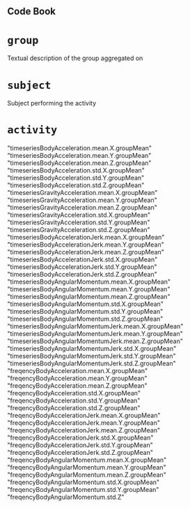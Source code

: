 ## Code Book
# `group`
Textual description of the group aggregated on

# `subject`
Subject performing the activity

# `activity`

"timeseriesBodyAcceleration.mean.X.groupMean"
"timeseriesBodyAcceleration.mean.Y.groupMean"
"timeseriesBodyAcceleration.mean.Z.groupMean"
"timeseriesBodyAcceleration.std.X.groupMean"
"timeseriesBodyAcceleration.std.Y.groupMean"
"timeseriesBodyAcceleration.std.Z.groupMean"
"timeseriesGravityAcceleration.mean.X.groupMean"
"timeseriesGravityAcceleration.mean.Y.groupMean"
"timeseriesGravityAcceleration.mean.Z.groupMean"
"timeseriesGravityAcceleration.std.X.groupMean"
"timeseriesGravityAcceleration.std.Y.groupMean"
"timeseriesGravityAcceleration.std.Z.groupMean" "timeseriesBodyAccelerationJerk.mean.X.groupMean" "timeseriesBodyAccelerationJerk.mean.Y.groupMean" "timeseriesBodyAccelerationJerk.mean.Z.groupMean" "timeseriesBodyAccelerationJerk.std.X.groupMean" "timeseriesBodyAccelerationJerk.std.Y.groupMean" "timeseriesBodyAccelerationJerk.std.Z.groupMean" "timeseriesBodyAngularMomentum.mean.X.groupMean" "timeseriesBodyAngularMomentum.mean.Y.groupMean" "timeseriesBodyAngularMomentum.mean.Z.groupMean" "timeseriesBodyAngularMomentum.std.X.groupMean" "timeseriesBodyAngularMomentum.std.Y.groupMean" "timeseriesBodyAngularMomentum.std.Z.groupMean" "timeseriesBodyAngularMomentumJerk.mean.X.groupMean" "timeseriesBodyAngularMomentumJerk.mean.Y.groupMean" "timeseriesBodyAngularMomentumJerk.mean.Z.groupMean" "timeseriesBodyAngularMomentumJerk.std.X.groupMean" "timeseriesBodyAngularMomentumJerk.std.Y.groupMean" "timeseriesBodyAngularMomentumJerk.std.Z.groupMean" "freqencyBodyAcceleration.mean.X.groupMean" "freqencyBodyAcceleration.mean.Y.groupMean" "freqencyBodyAcceleration.mean.Z.groupMean" "freqencyBodyAcceleration.std.X.groupMean" "freqencyBodyAcceleration.std.Y.groupMean" "freqencyBodyAcceleration.std.Z.groupMean" "freqencyBodyAccelerationJerk.mean.X.groupMean" "freqencyBodyAccelerationJerk.mean.Y.groupMean" "freqencyBodyAccelerationJerk.mean.Z.groupMean" "freqencyBodyAccelerationJerk.std.X.groupMean" "freqencyBodyAccelerationJerk.std.Y.groupMean" "freqencyBodyAccelerationJerk.std.Z.groupMean" "freqencyBodyAngularMomentum.mean.X.groupMean" "freqencyBodyAngularMomentum.mean.Y.groupMean" "freqencyBodyAngularMomentum.mean.Z.groupMean" "freqencyBodyAngularMomentum.std.X.groupMean" "freqencyBodyAngularMomentum.std.Y.groupMean" "freqencyBodyAngularMomentum.std.Z"